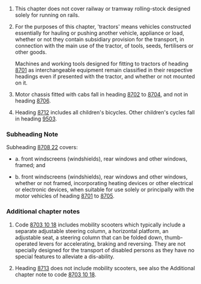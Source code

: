 1. This chapter does not cover railway or tramway rolling-stock designed solely for running on rails.

2. For the purposes of this chapter, 'tractors' means vehicles constructed essentially for hauling or pushing another vehicle, appliance or load, whether or not they contain subsidiary provision for the transport, in connection with the main use of the tractor, of tools, seeds, fertilisers or other goods.

    Machines and working tools designed for fitting to tractors of heading [8701](/headings/8701) as interchangeable equipment remain classified in their respective headings even if presented with the tractor, and whether or not mounted on it.

3. Motor chassis fitted with cabs fall in heading [8702](/headings/8702) to [8704](/headings/8704), and not in heading [8706](/headings/8706).

4. Heading [8712](/headings/8712) includes all children's bicycles. Other children's cycles fall in heading [9503](/headings/9503).

### Subheading Note

Subheading [8708 22](/subheadings/8708220000-80) covers:

- a. front windscreens (windshields), rear windows and other windows, framed; and 

- b. front windscreens (windshields), rear windows and other windows, whether or not framed, incorporating heating devices or other electrical or electronic devices, when suitable for use solely or principally with the motor vehicles of heading [8701](/headings/8701) to [8705](/headings/8705).

### Additional chapter notes

1. Code [8703 10 18](/subheadings/8703101800-80) includes mobility scooters which typically include a separate adjustable steering column, a horizontal platform, an adjustable seat, a steering column that can be folded down, thumb-operated levers for accelerating, braking and reversing.  They are not specially designed for the transport of disabled persons as they have no special features to alleviate a dis-ability.

2. Heading [8713](/headings/8713) does not include mobility scooters, see also the Additional chapter note to code [8703 10 18](/subheadings/8703101800-80).
